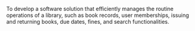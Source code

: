 To develop a software solution that efficiently manages the routine operations of a library, such as book records, user memberships, issuing and returning books, due dates, fines, and search functionalities.

